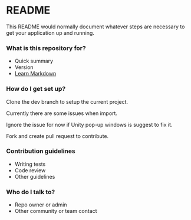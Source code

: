 # README #

This README would normally document whatever steps are necessary to get your application up and running.

### What is this repository for? ###

* Quick summary
* Version
* [Learn Markdown](https://bitbucket.org/tutorials/markdowndemo)

### How do I get set up? ###

Clone the dev branch to setup the current project.

Currently there are some issues when import. 

Ignore the issue for now if Unity pop-up windows is suggest to fix it.

Fork and create pull request to contribute.

### Contribution guidelines ###

* Writing tests
* Code review
* Other guidelines

### Who do I talk to? ###

* Repo owner or admin
* Other community or team contact